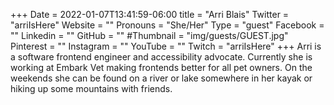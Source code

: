 +++
Date = 2022-01-07T13:41:59-06:00
title = "Arri Blais"
Twitter = "arriIsHere"
Website = ""
Pronouns = "She/Her"
Type = "guest"
Facebook = ""
Linkedin = ""
GitHub = ""
#Thumbnail = "img/guests/GUEST.jpg"
Pinterest = ""
Instagram = ""
YouTube = ""
Twitch = "arriIsHere"
+++
Arri is a software frontend engineer and accessibility advocate. Currently she is working at Embark Vet making frontends better for all pet owners. On the weekends she can be found on a river or lake somewhere in her kayak or hiking up some mountains with friends.
